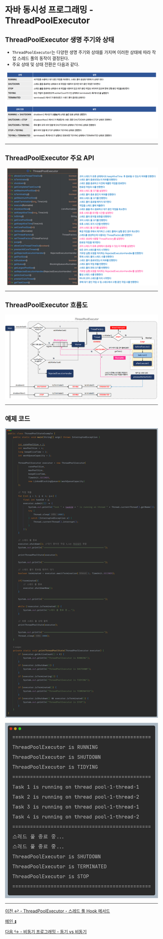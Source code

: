 # 자바 동시성 프로그래밍 - ThreadPoolExecutor

## ThreadPoolExecutor 생명 주기와 상태

- `ThreadPoolExecutor`는 다양한 생명 주기와 상태를 가지며 이러한 상태에 따라 작업 스레드 풀의 동작이 결정된다.
- 주요 상태 및 상태 전환은 다음과 같다.

![img_36.png](image/img_36.png)

---

## ThreadPoolExecutor 주요 API

![img_37.png](image/img_37.png)

---

## ThreadPoolExecutor 흐름도

![img_38.png](image/img_38.png)

---

## 예제 코드

![img_39.png](image/img_39.png)

![img_40.png](image/img_40.png)

---

[이전 ↩️ - ThreadPoolExecutor - 스레드 풀 Hook 메서드]()

[메인 ⏫](https://github.com/genesis12345678/TIL/blob/main/Java/reactive/Main.md)

[다음 ↪️ - 비동기 프로그래밍 - 동기 vs 비동기]()